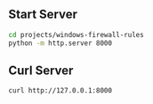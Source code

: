 ## Start Server

```sh
cd projects/windows-firewall-rules
python -m http.server 8000
```

## Curl Server

```sh
curl http://127.0.0.1:8000
```